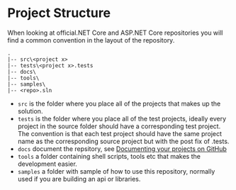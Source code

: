 # Project Structure

When looking at official.NET Core and ASP.NET Core repositories you will find a common convention in the layout of the repository.

```
.
|-- src\<project x>
|-- tests\<project x>.tests
|-- docs\
|-- tools\
|-- samples\
|-- <repo>.sln

```

* ```src``` is the folder where you place all of the projects that makes up the solution.
* ```tests``` is the folder where you place all of the test projects, ideally every project in the source folder should have a corresponding test project. The convention is that each test project should have the same project name as the corresponding source project but with the post fix of .tests.
* ```docs``` document the repsitory, see [ Documenting your projects on GitHub](https://guides.github.com/features/wikis/)
* ```tools``` a folder containing shell scripts, tools etc that makes the development easier.
* ```samples``` a folder with sample of how to use this repository, normally used if you are building an api or libraries.


